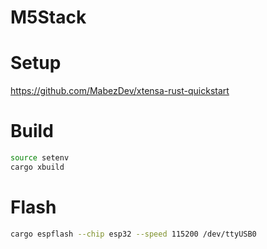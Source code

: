 # M5Stack

# Setup

https://github.com/MabezDev/xtensa-rust-quickstart

# Build

```bash
source setenv
cargo xbuild
```

# Flash

```bash
cargo espflash --chip esp32 --speed 115200 /dev/ttyUSB0
```
